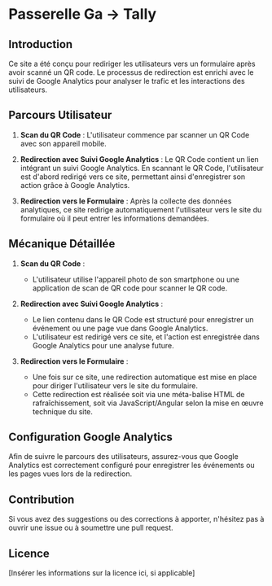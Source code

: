 # Passerelle Ga -> Tally

## Introduction
Ce site a été conçu pour rediriger les utilisateurs vers un formulaire après avoir scanné un QR code. Le processus de redirection est enrichi avec le suivi de Google Analytics pour analyser le trafic et les interactions des utilisateurs.

## Parcours Utilisateur
1. **Scan du QR Code** : 
   L'utilisateur commence par scanner un QR Code avec son appareil mobile.
   
2. **Redirection avec Suivi Google Analytics** :
   Le QR Code contient un lien intégrant un suivi Google Analytics. En scannant le QR Code, l'utilisateur est d'abord redirigé vers ce site, permettant ainsi d'enregistrer son action grâce à Google Analytics.
   
3. **Redirection vers le Formulaire** :
   Après la collecte des données analytiques, ce site redirige automatiquement l'utilisateur vers le site du formulaire où il peut entrer les informations demandées.

## Mécanique Détaillée
1. **Scan du QR Code** :
   - L'utilisateur utilise l'appareil photo de son smartphone ou une application de scan de QR code pour scanner le QR code.
   
2. **Redirection avec Suivi Google Analytics** :
   - Le lien contenu dans le QR Code est structuré pour enregistrer un événement ou une page vue dans Google Analytics.
   - L'utilisateur est redirigé vers ce site, et l'action est enregistrée dans Google Analytics pour une analyse future.

3. **Redirection vers le Formulaire** :
   - Une fois sur ce site, une redirection automatique est mise en place pour diriger l'utilisateur vers le site du formulaire.
   - Cette redirection est réalisée soit via une méta-balise HTML de rafraîchissement, soit via JavaScript/Angular selon la mise en œuvre technique du site.

## Configuration Google Analytics
Afin de suivre le parcours des utilisateurs, assurez-vous que Google Analytics est correctement configuré pour enregistrer les événements ou les pages vues lors de la redirection.

## Contribution
Si vous avez des suggestions ou des corrections à apporter, n'hésitez pas à ouvrir une issue ou à soumettre une pull request.

## Licence
[Insérer les informations sur la licence ici, si applicable]
